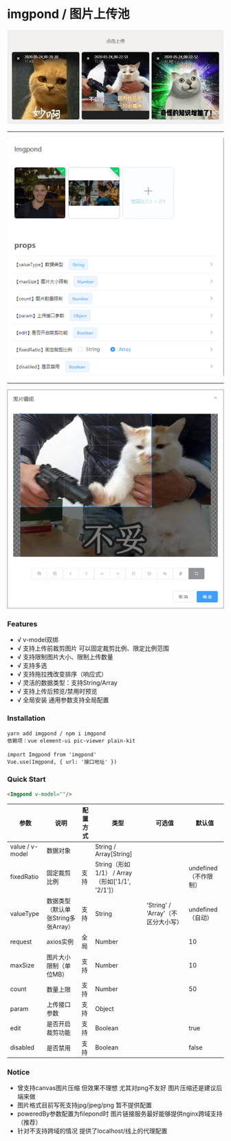# imgpond / 图片上传池


![图片](./preview-filepond.png)

<hr/>

![图片](./preview-element.png)

<hr/>

![图片](./preview-crop.png)


### Features

- √ v-model双绑
- √ 支持上传前裁剪图片 可以固定裁剪比例、限定比例范围
- √ 支持限制图片大小、限制上传数量
- √ 支持多选
- √ 支持拖拉拽改变排序（响应式）
- √ 灵活的数据类型：支持String/Array
- √ 支持上传后预览/禁用时预览
- √ 全局安装 通用参数支持全局配置


### Installation
```
yarn add imgpond / npm i imgpond
依赖项：vue element-ui pic-viewer plain-kit

import Imgpond from 'imgpond'
Vue.use(Imgpond, { url: '接口地址' })
```


### Quick Start

```html
<Imgpond v-model=""/>
```

| 参数 | 说明 | 配置方式 | 类型 | 可选值 | 默认值 |
| --- | --- | --- | --- | --- | --- |
| value / v-model | 数据对象 | | String / Array[String] | | |
| fixedRatio | 固定裁剪比例 | 支持 | String（形如1/1） / Array（形如['1/1', '2/1']） | | undefined（不作限制） |
| valueType | 数据类型（默认单张String多张Array） | 支持 | String | 'String' / 'Array'（不区分大小写） | undefined（自动） |
| request | axios实例 | 全局 | Number | | 10 |
| maxSize | 图片大小限制（单位MB） | 支持 | Number | | 10 |
| count | 数量上限 | 支持 | Number | | 50 |
| param | 上传接口参数 | 支持 | Object | | |
| edit | 是否开启裁剪功能 | 支持 | Boolean | | true |
| disabled | 是否禁用 | 支持 | Boolean | | false |


### Notice
- 曾支持canvas图片压缩 但效果不理想 尤其对png不友好 图片压缩还是建议后端来做
- 图片格式目前写死支持jpg/jpeg/png 暂不提供配置
- poweredBy参数配置为filepond时 图片链接服务最好能够提供nginx跨域支持（推荐）
- 针对不支持跨域的情况 提供了localhost/线上的代理配置
